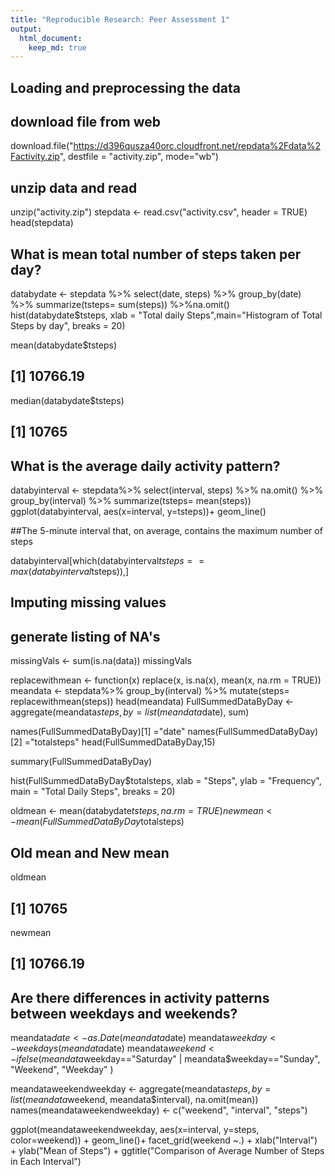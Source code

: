 ```yaml
---
title: "Reproducible Research: Peer Assessment 1"
output: 
  html_document:
    keep_md: true
---
```



## Loading and preprocessing the data

## download file from web
download.file("https://d396qusza40orc.cloudfront.net/repdata%2Fdata%2Factivity.zip", destfile = "activity.zip", mode="wb")
## unzip data and read 
unzip("activity.zip")
stepdata <- read.csv("activity.csv", header = TRUE)
head(stepdata)

## What is mean total number of steps taken per day?

databydate <- stepdata %>% select(date, steps) %>% group_by(date) %>% summarize(tsteps= sum(steps)) %>%na.omit()
hist(databydate$tsteps, xlab = "Total daily Steps",main="Histogram of Total Steps by day", breaks = 20)

mean(databydate$tsteps)

## [1] 10766.19

median(databydate$tsteps)

## [1] 10765

## What is the average daily activity pattern?

databyinterval <- stepdata%>% select(interval, steps) %>% na.omit() %>% group_by(interval) %>% summarize(tsteps= mean(steps)) 
ggplot(databyinterval, aes(x=interval, y=tsteps))+ geom_line()

##The 5-minute interval that, on average, contains the maximum number of steps

databyinterval[which(databyinterval$tsteps== max(databyinterval$tsteps)),]

## Imputing missing values

## generate listing of NA's
missingVals <- sum(is.na(data))
missingVals

replacewithmean <- function(x) replace(x, is.na(x), mean(x, na.rm = TRUE))
meandata <- stepdata%>% group_by(interval) %>% mutate(steps= replacewithmean(steps))
head(meandata)
FullSummedDataByDay <- aggregate(meandata$steps, by=list(meandata$date), sum)

names(FullSummedDataByDay)[1] ="date"
names(FullSummedDataByDay)[2] ="totalsteps"
head(FullSummedDataByDay,15)

summary(FullSummedDataByDay)

hist(FullSummedDataByDay$totalsteps, xlab = "Steps", ylab = "Frequency", main = "Total Daily Steps", breaks = 20)

oldmean <- mean(databydate$tsteps, na.rm = TRUE)
newmean <- mean(FullSummedDataByDay$totalsteps)
## Old mean and New mean
oldmean
## [1] 10765
newmean
## [1] 10766.19

## Are there differences in activity patterns between weekdays and weekends?

meandata$date <- as.Date(meandata$date)
meandata$weekday <- weekdays(meandata$date)
meandata$weekend <- ifelse(meandata$weekday=="Saturday" | meandata$weekday=="Sunday", "Weekend", "Weekday" )

meandataweekendweekday <- aggregate(meandata$steps , by= list(meandata$weekend, meandata$interval), na.omit(mean))
names(meandataweekendweekday) <- c("weekend", "interval", "steps")

ggplot(meandataweekendweekday, aes(x=interval, y=steps, color=weekend)) + geom_line()+
  facet_grid(weekend ~.) + xlab("Interval") + ylab("Mean of Steps") +
  ggtitle("Comparison of Average Number of Steps in Each Interval")
